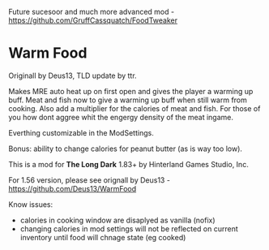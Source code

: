 Future sucesoor and much more advanced mod - https://github.com/GruffCassquatch/FoodTweaker

# Warm Food

Originall by Deus13, TLD update by ttr.

Makes MRE auto heat up on first open and gives the player a warming up buff. Meat and fish now to give a warming up buff when still warm from cooking.
Also add a multiplier for the calories of meat and fish. For those of you how dont aggree whit the engergy density of the meat ingame.

Everthing customizable in the ModSettings.

Bonus: ability to change calories for peanut butter (as is way too low).


This is a mod for **The Long Dark** 1.83+ by Hinterland Games Studio, Inc.

For 1.56 version, please see orignall by Deus13 - https://github.com/Deus13/WarmFood

Know issues:
* calories in cooking window are disaplyed as vanilla (nofix)
* changing calories in mod settings will not be reflected on current inventory until food will chnage state (eg cooked)
